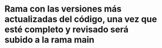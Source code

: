 # Rama con las versiones más actualizadas del código, una vez que esté completo y revisado será subido a la rama main

